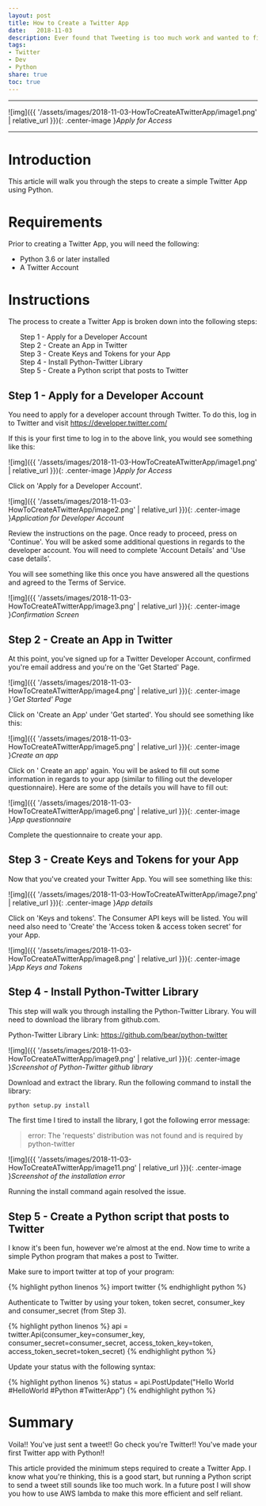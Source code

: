 ```yaml
---
layout: post
title: How to Create a Twitter App
date:   2018-11-03
description: Ever found that Tweeting is too much work and wanted to find a way to automate it? Well, I have good news for you. This article will walk you through how to make your first Twitter App with Python.  This is the first step in making your own AGI Twitter bot.
tags:
- Twitter
- Dev
- Python
share: true
toc: true
---
```


---

![img]({{ '/assets/images/2018-11-03-HowToCreateATwitterApp/image1.png' | relative_url }}){: .center-image }*Apply for Access*

--- 
# Introduction
This article will walk you through the steps to create a simple Twitter App using Python.

# Requirements
Prior to creating a Twitter App, you will need the following:

* Python 3.6 or later installed
* A Twitter Account

# Instructions
The process to create a Twitter App is broken down into the following steps:

&nbsp;&nbsp;&nbsp;&nbsp;&nbsp;&nbsp;Step 1 - Apply for a Developer Account  
&nbsp;&nbsp;&nbsp;&nbsp;&nbsp;&nbsp;Step 2 - Create an App in Twitter  
&nbsp;&nbsp;&nbsp;&nbsp;&nbsp;&nbsp;Step 3 - Create Keys and Tokens for your App  
&nbsp;&nbsp;&nbsp;&nbsp;&nbsp;&nbsp;Step 4 - Install Python-Twitter Library  
&nbsp;&nbsp;&nbsp;&nbsp;&nbsp;&nbsp;Step 5 - Create a Python script that posts to Twitter   


## Step 1 - Apply for a Developer Account
You need to apply for a developer account through Twitter.  To do this, log in to Twitter and visit https://developer.twitter.com/

If this is your first time to log in to the above link, you would see something like this:

![img]({{ '/assets/images/2018-11-03-HowToCreateATwitterApp/image1.png' | relative_url }}){: .center-image }*Apply for Access*

Click on 'Apply for a Developer Account'.

![img]({{ '/assets/images/2018-11-03-HowToCreateATwitterApp/image2.png' | relative_url }}){: .center-image }*Application for Developer Account*

Review the instructions on the page.  Once ready to proceed, press on 'Continue'.  You will be asked some additional questions in regards to the developer account. You will need to complete 'Account Details' and 'Use case details'.

You will see something like this once you have answered all the questions and agreed to the Terms of Service.

![img]({{ '/assets/images/2018-11-03-HowToCreateATwitterApp/image3.png' | relative_url }}){: .center-image }*Confirmation Screen*


## Step 2 - Create an App in Twitter﻿
At this point, you've signed up for a Twitter Developer Account, confirmed you're email address and you're on the 'Get Started' Page.

![img]({{ '/assets/images/2018-11-03-HowToCreateATwitterApp/image4.png' | relative_url }}){: .center-image }*'Get Started' Page*

Click on 'Create an App' under 'Get started'.  You should see something like this:

![img]({{ '/assets/images/2018-11-03-HowToCreateATwitterApp/image5.png' | relative_url }}){: .center-image }*Create an app*

Click on ' Create an app' again.  You will be asked to fill out some information in regards to your app (similar to filling out the developer questionnaire).  Here are some of the details you will have to fill out:

![img]({{ '/assets/images/2018-11-03-HowToCreateATwitterApp/image6.png' | relative_url }}){: .center-image }*App questionnaire*

Complete the questionnaire to create your app.

## Step 3 - Create Keys and Tokens for your App
Now that you've created your Twitter App.  You will see something like this:

![img]({{ '/assets/images/2018-11-03-HowToCreateATwitterApp/image7.png' | relative_url }}){: .center-image }*App details*

Click on 'Keys and tokens'.  The Consumer API keys will be listed.  You will need also need to 'Create' the 'Access token & access token secret' for your App.

![img]({{ '/assets/images/2018-11-03-HowToCreateATwitterApp/image8.png' | relative_url }}){: .center-image }*App Keys and Tokens*

## Step 4 - Install Python-Twitter Library
This step will walk you through installing the Python-Twitter Library.  You will need to download the library from github.com.

Python-Twitter Library Link: https://github.com/bear/python-twitter

![img]({{ '/assets/images/2018-11-03-HowToCreateATwitterApp/image9.png' | relative_url }}){: .center-image }*Screenshot of Python-Twitter github library*

Download and extract the library.  Run the following command to install the library:
``` bash
python setup.py install﻿
```
The first time I tired to install the library, I got the following error message:
>error: The 'requests' distribution was not found and is required by python-twitter

![img]({{ '/assets/images/2018-11-03-HowToCreateATwitterApp/image11.png' | relative_url }}){: .center-image }*Screenshot of the installation error*

Running the install command again resolved the issue.

## Step 5 - Create a Python script that posts to Twitter
I know it's been fun, however we're almost at the end.  Now time to write a simple Python program that makes a post to Twitter.

Make sure to import twitter at top of your program:

{% highlight python linenos %}
import twitter
{% endhighlight python %}

Authenticate to Twitter by using your token, token secret, consumer_key and consumer_secret (from Step 3).  

{% highlight python linenos %}
api = twitter.Api(consumer_key=consumer_key, consumer_secret=consumer_secret,
access_token_key=token, access_token_secret=token_secret)
{% endhighlight python %}


Update your status with the following syntax:

{% highlight python linenos %}
status = api.PostUpdate("Hello World #HelloWorld #Python #TwitterApp")
{% endhighlight python %}

# Summary

Voila!! You've just sent a tweet!! Go check you're Twitter!!  You've made your first Twitter app with Python!!

This article provided the minimum steps required to create a Twitter App.  I know what you're thinking, this is a good start, but running a Python script to send a tweet still sounds like too much work.  In a future post I will show you how to use AWS lambda to make this more efficient and self reliant.
